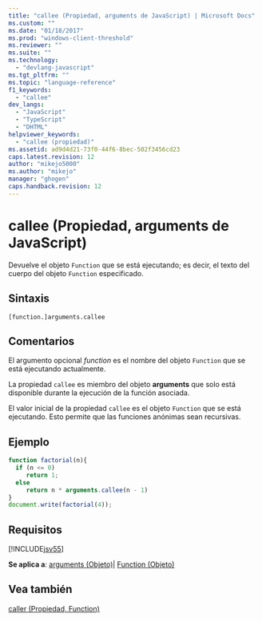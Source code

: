 ```yaml
---
title: "callee (Propiedad, arguments de JavaScript) | Microsoft Docs"
ms.custom: ""
ms.date: "01/18/2017"
ms.prod: "windows-client-threshold"
ms.reviewer: ""
ms.suite: ""
ms.technology: 
  - "devlang-javascript"
ms.tgt_pltfrm: ""
ms.topic: "language-reference"
f1_keywords: 
  - "callee"
dev_langs: 
  - "JavaScript"
  - "TypeScript"
  - "DHTML"
helpviewer_keywords: 
  - "callee (propiedad)"
ms.assetid: ad9d4d21-73f0-44f6-8bec-502f3456cd23
caps.latest.revision: 12
author: "mikejo5000"
ms.author: "mikejo"
manager: "ghogen"
caps.handback.revision: 12
---
```

# callee (Propiedad, arguments de JavaScript)
Devuelve el objeto `Function` que se está ejecutando; es decir, el texto del cuerpo del objeto `Function` especificado.  
  
## Sintaxis  
  
```  
[function.]arguments.callee  
```  
  
## Comentarios  
 El argumento opcional *function* es el nombre del objeto `Function` que se está ejecutando actualmente.  
  
 La propiedad `callee` es miembro del objeto **arguments** que solo está disponible durante la ejecución de la función asociada.  
  
 El valor inicial de la propiedad `callee` es el objeto `Function` que se está ejecutando.  Esto permite que las funciones anónimas sean recursivas.  
  
## Ejemplo  
  
```javascript  
function factorial(n){  
  if (n <= 0)  
     return 1;  
  else  
     return n * arguments.callee(n - 1)  
}  
document.write(factorial(4));  
```  
  
## Requisitos  
 [!INCLUDE[jsv55](../../javascript/reference/includes/jsv55-md.md)]  
  
 **Se aplica a**: [arguments \(Objeto\)](../../javascript/reference/arguments-object-javascript.md)&#124; [Function \(Objeto\)](../../javascript/reference/function-object-javascript.md)  
  
## Vea también  
 [caller \(Propiedad, Function\)](../../javascript/reference/caller-property-function-javascript.md)